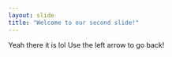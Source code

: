```yaml
---
layout: slide
title: "Welcome to our second slide!"
---
```

Yeah there it is lol
Use the left arrow to go back!
